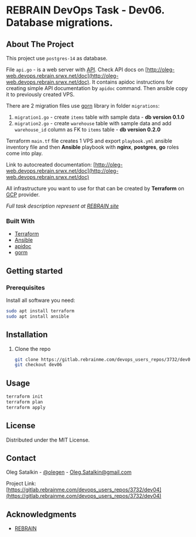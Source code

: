 # REBRAIN DevOps Task - Dev06. Database migrations.

## About The Project
This project use `postgres-14` as database.

File `api.go` - is a web server with [API](http://api.oleg-web.devops.rebrain.srwx.net).
Check API docs on [http://oleg-web.devops.rebrain.srwx.net/doc](http://oleg-web.devops.rebrain.srwx.net/doc). It contains apidoc instructions for creating simple API documentation by `apidoc` command. Then ansible copy it to previously created VPS.

There are 2 migration files use [gorn](https://gorm.io/) library in folder `migrations`:
1. `migration1.go` - create `items` table with sample data - __db version 0.1.0__
2. `migration2.go` - create `warehouse` table with sample data and add `warehouse_id` column as FK to `items` table - __db version 0.2.0__

Terraform `main.tf` file creates 1 VPS and export `playbook.yml` ansible inventory file and then **Ansible** playbook with __nginx__, __postgres__, __go__ roles come into play.

Link to autocreated documentation: [http://oleg-web.devops.rebrain.srwx.net/doc](http://oleg-web.devops.rebrain.srwx.net/doc)

All infrastructure you want to use for that can be created by **Terraform** on [GCP](https://www.cloud.google.com/) provider.

_Full task description represent at [REBRAIN site](https://lk.rebrainme.com/devops/task/166)_


### Built With
* [Terraform](https://www.terraform.io/)
* [Ansible](https://www.ansible.com/)
* [apidoc](https://apidocjs.com/)
* [gorm](https://gorm.io/)

## Getting started

### Prerequisites
Install all software you need:
  ```sh
  sudo apt install terraform
  sudo apt install ansible
  ```
## Installation
1. Clone the repo
   ```sh
   git clone https://gitlab.rebrainme.com/devops_users_repos/3732/dev04.git
   git checkout dev06
   ```
## Usage
```sh
terraform init
terraform plan
terraform apply
```
## License

Distributed under the MIT License.

## Contact

Oleg Satalkin - [@olegen](https://t.me/olegen) - Oleg.Satalkin@gmail.com

Project Link: [https://gitlab.rebrainme.com/devops_users_repos/3732/dev04](https://gitlab.rebrainme.com/devops_users_repos/3732/dev04)

## Acknowledgments
* [REBRAIN](https://rebrainme.com/)